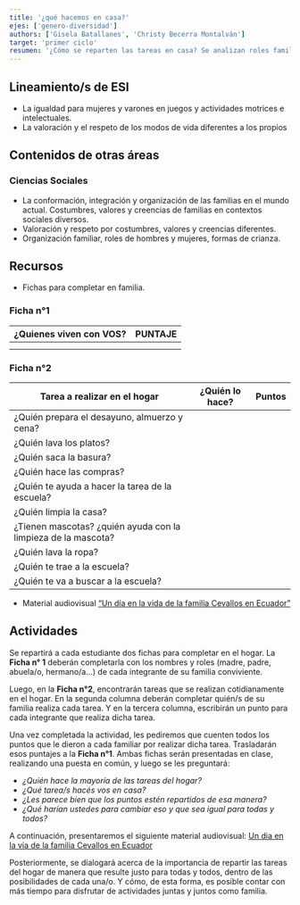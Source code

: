 ```yaml
---
title: '¿qué hacemos en casa?'
ejes: ['genero-diversidad']
authors: ['Gisela Batallanes', 'Christy Becerra Montalván']
target: 'primer ciclo'
resumen: '¿Cómo se reparten las tareas en casa? Se analizan roles familiares y la división de tareas del hogar para promover la igualdad de género y el respeto por la diversidad cultural. '
---
```


## Lineamiento/s de ESI

- La igualdad para mujeres y varones en juegos y actividades motrices e intelectuales.
- La valoración y el respeto de los modos de vida diferentes a los propios

## Contenidos de otras áreas

### Ciencias Sociales

- La conformación, integración y organización de las familias en el mundo actual. Costumbres, valores y creencias de familias en contextos sociales diversos.
- Valoración y respeto por costumbres, valores y creencias diferentes.
- Organización familiar, roles de hombres y mujeres, formas de crianza.

## Recursos

- Fichas para completar en familia.

### Ficha n°1

| ¿Quienes viven con VOS? | PUNTAJE |
|----------|----------|
|  |  |
|  |  |

### Ficha n°2

| Tarea a realizar en el hogar | ¿Quién lo hace? | Puntos |
|----------|----------|----------|
| ¿Quién prepara el desayuno, almuerzo y cena? |  |  |
| ¿Quién lava los platos? |  |  |
| ¿Quién saca la basura? |  |  |
| ¿Quién hace las compras? |  |  |
| ¿Quién te ayuda a hacer la tarea de la escuela?|  |  |
| ¿Quién limpia la casa? |  |  |
| ¿Tienen mascotas? ¿quién ayuda con la limpieza de la mascota?|  |  |
| ¿Quién lava la ropa? |  |  |
| ¿Quién te trae a la escuela? |  |  |
| ¿Quién te va a buscar a la escuela? |  |  |

- Material audiovisual [“Un día en la vida de la familia Cevallos en Ecuador”](https://www.youtube.com/watch?v=BpmC3j46H_E)

## Actividades

Se repartirá a cada estudiante dos fichas para completar en el hogar. La **Ficha n° 1** deberán completarla con los nombres y roles (madre, padre, abuela/o, hermano/a…) de cada integrante de su familia conviviente.

Luego, en la **Ficha n°2**, encontrarán tareas que se realizan cotidianamente en el hogar. En la segunda columna deberán completar quién/s de su familia realiza cada tarea. Y en la tercera columna, escribirán un punto para cada integrante que realiza dicha tarea.

Una vez completada la actividad, les pediremos que cuenten todos los puntos que le dieron a cada familiar por realizar dicha tarea. Trasladarán esos puntajes a la **Ficha n°1**. Ambas fichas serán presentadas en clase, realizando una puesta en común, y luego se les preguntará:

- *¿Quién hace la mayoría de las tareas del hogar?*
- *¿Qué tarea/s hacés vos en casa?*
- *¿Les parece bien que los puntos estén repartidos de esa manera?*
- *¿Qué harían ustedes para cambiar eso y que sea igual para todas y todos?*

A continuación, presentaremos el siguiente material audiovisual:
[Un dia en la via de la familia Cevallos en Ecuador](https://www.youtube.com/watch?v=BpmC3j46H_E)

Posteriormente, se dialogará acerca de la importancia de repartir las tareas del hogar de manera que resulte justo para todas y todos, dentro de las posibilidades de cada una/o. Y cómo, de esta forma, es posible contar con más tiempo para disfrutar de actividades juntas y juntos como familia.

